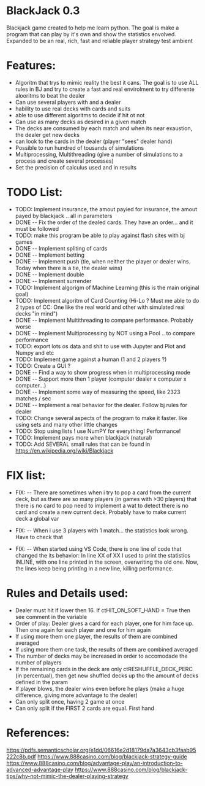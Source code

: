 BlackJack 0.3
=============

Blackjack game created to help me learn python.
The goal is make a program that can play by it's own
and show the statistics envolved. Expanded to be an real, rich, fast and reliable
player strategy test ambient


Features:
=========

- Algoritm that trys to mimic reality the best it cans. The goal is to use ALL rules in BJ and try to create a fast and real envirolment to try differente alooritms to beat the dealer
- Can use several players with and a dealer
- hability to use real decks with cards and suits
- able to use different algoritms to decide if hit ot not
- Can use as many decks as desired in a given match
- The decks are consumed by each match and when its near exaustion, the dealer get new decks
- can look to the cards in the dealer (player "sees" dealer hand)
- Possible to run hundred of tousands of simulations
- Multiprocessing, Multithreading (give a number of simulations to a process and create several processes)
- Set the precision of calculus used and in results


TODO List:
=============

- TODO: Implement insurance, the amout payied for insurance, the amout payed by blackjack .. all in parameters
- DONE -- Fix the order of the dealed cards. They have an order... and it must be followed
- TODO: make this program be able to play against flash sites with bj games
- DONE -- Implement spliting of cards
- DONE -- Implement betting
- DONE -- Implement push (tie, when neither the player or dealer wins. Today when there is a tie, the dealer wins)
- DONE -- Implement double
- DONE -- Implement surrender
- TODO: Implement algorigm of Machine Learning (this is the main original goal)
- TODO: Implement algoritm of Card Counting (Hi-Lo ? Must me able to do 2 types of CC: One like the real world and other with simulated real decks "in mind")
- DONE -- Implement Multithreading to compare performance. Probably worse
- DONE -- Implement Multiprocessing by NOT using a Pool .. to compare performance
- TODO: export lots os data and shit to use with Jupyter and Plot and Numpy and etc
- TODO: Implement game against a human (1 and 2 players ?)
- TODO: Create a GUI ?
- DONE -- Find a way to show progress when in multiprocessing mode
- DONE -- Support more then 1 player (computer dealer x computer x computer...)
- DONE -- Implement some way of measuring the speed, like 2323 matches / sec
- DONE -- Implement a real behavior for the dealer. Follow bj rules for dealer
- TODO: Change several aspects of the program to make it faster. like using sets and many other little changes
- TODO: Stop using lists ! use NumPY for everything! Performance!
- TODO: Implement pays more when blackjack (natural)
- TODO: Add SEVERAL small rules that can be found in https://en.wikipedia.org/wiki/Blackjack

FIX list:
=========

- FIX: --  There are sometimes when i try to pop a card from the current deck, but
           as there are so many players (in games with >30 players) that there is no card to pop
           need to implement a wat to detect there is no card and create a new current deck. Probably have to make current deck a global var

- FIX: -- When i use 3 players with 1 match... the statistics look wrong. Have to check that

- FIX: -- When started using VS Code, there is one line of code that changed the its behavior: In line XX of XX I used to print the statistics INLINE,
with one line printed in the screen, overwriting the old one. Now, the lines keep being printing in a new line, killing performance. 


Rules and Details used:
=======================

- Dealer must hit if lower then 16. If ctHIT_ON_SOFT_HAND = True then see comment in the variable
- Order of play: Dealer gives a card for each player, one for him face up. Then one again for each player and one for him again
- If using more them one player, the results of them are combined averaged
- If using more them one task, the results of them are combined averaged
- The number of decks may be increased in order to accomodade the number of players
- If the remaining cards in the deck are only ctRESHUFFLE_DECK_PERC (in percentual), then get new shuffled decks up tho the amount of decks defined in the param
- If player blows, the dealer wins even before he plays (make a huge difference, giving more advantage to the dealer)
- Can only split once, having 2 game at once
- Can only split if the FIRST 2 cards are equal. First hand


References:
===========

https://pdfs.semanticscholar.org/e1dd/06616e2d18179da7a3643cb3faab95222c8b.pdf
https://www.888casino.com/blog/blackjack-strategy-guide
https://www.888casino.com/blog/advantage-play/an-introduction-to-advanced-advantage-play
https://www.888casino.com/blog/blackjack-tips/why-not-mimic-the-dealer-playing-strategy